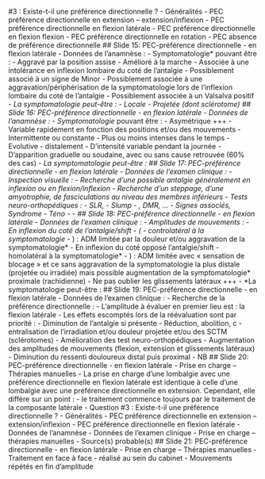 #3 : Existe-t-il une préférence directionnelle ? - Généralités - PEC préférence directionnelle en extension – extension/inflexion - PEC préférence directionnelle en flexion latérale - PEC préférence directionnelle en flexion flexion - PEC préférence directionnelle en rotation - PEC absence de préférence directionnelle ## Slide 15: PEC-préférence directionnelle - en flexion latérale - Données de l’anamnèse : - Symptomatologie* pouvant être : - Aggravé par la position assise - Amélioré à la marche - Associée à une intolérance en inflexion lombaire du coté de l’antalgie - Possiblement associé à un signe de Minor - Possiblement associée à une aggravation/périphérisation de la symptomatologie lors de l’inflexion lombaire du coté de l’antalgie - Possiblement associée à un Valsalva positif - *La symptomatologie peut-être : - Locale - Projetée (dont sclérotome) ## Slide 16: PEC-préférence directionnelle - en flexion latérale - Données de l’anamnèse : - Symptomatologie* pouvant être : - Asymétrique +++ - Variable rapidement en fonction des positions et/ou des mouvements - Intermittente ou constante - Plus ou moins intenses dans le temps - Evolutive - distalement - D’intensité variable pendant la journée - D’apparition graduelle ou soudaine, avec ou sans cause retrouvée (60% des cas) - *La symptomatologie peut-être : ## Slide 17: PEC-préférence directionnelle - en flexion latérale - Données de l’examen clinique : - Inspection visuelle : - Recherche d’une possible antalgie généralement en inflexion ou en flexion/inflexion - Recherche d’un steppage, d’une amyotrophie, de fasciculations au niveau des membres inférieurs - Tests neuro-orthopédiques : - SLR, - Slump - , DMR, … - Signes associés, Syndrome - Téno - - ## Slide 18: PEC-préférence directionnelle - en flexion latérale - Données de l’examen clinique : - Amplitudes de mouvements : - En inflexion du coté de l’antalgie/shift - ( - controlatéral à la symptomatologie* - ) : ADM limitée par la douleur et/ou aggravation de la symptomatologie* - En inflexion du coté opposé l’antalgie/shift - homolatéral à la symptomatologie* - ) : ADM limitée avec « sensation de blocage » et ce sans aggravation de la symptomatologie la plus distale (projetée ou irradiée) mais possible augmentation de la symptomatologie* proximale (rachidienne) - Ne pas oublier les glissements latéraux +++ - *La symptomatologie peut-être : ## Slide 19: PEC-préférence directionnelle - en flexion latérale - Données de l’examen clinique : - Recherche de la préférence directionnelle : - L’amplitude à évaluer en premier lieu est : la flexion latérale - Les effets escomptés lors de la réévaluation sont par priorité : - Diminution de l’antalgie si présente - Réduction, abolition, c - entralisation de l’irradiation et/ou douleur projetée et/ou des SCTM (sclérotomes) - Amélioration des test neuro-orthopédiques - Augmentation des amplitudes de mouvements (flexion, extension et glissements latéraux) - Diminution du ressenti douloureux distal puis proximal - NB ## Slide 20: PEC-préférence directionnelle - en flexion latérale - Prise en charge – Thérapies manuelles - La prise en charge d’une lombalgie avec une préférence directionnelle en flexion latérale est identique à celle d’une lombalgie avec une préférence directionnelle en extension. Cependant, elle diffère sur un point : - le traitement commence toujours par le traitement de la composante latérale - Question #3 : Existe-t-il une préférence directionnelle ? - Généralités - PEC préférence directionnelle en extension – extension/inflexion - PEC préférence directionnelle en flexion latérale - Données de l’anamnèse - Données de l’examen clinique - Prise en charge – thérapies manuelles - Source(s) probable(s) ## Slide 21: PEC-préférence directionnelle - en flexion latérale - Prise en charge – Thérapies manuelles - Traitement en face à face - réalisé au sein du cabinet - Mouvements répétés en fin d’amplitude